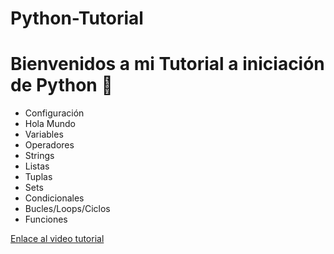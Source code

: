 # Python-Tutorial
Bienvenidos a mi Tutorial a iniciación de Python 🐍
===
- Configuración
- Hola Mundo
- Variables
- Operadores
- Strings
- Listas
- Tuplas
- Sets
- Condicionales
- Bucles/Loops/Ciclos
- Funciones

 [Enlace al video tutorial](https://www.youtube.com)
